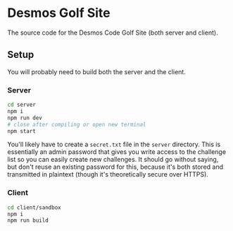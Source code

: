 # Desmos Golf Site

The source code for the Desmos Code Golf Site (both server and client).

## Setup

You will probably need to build both the server and the client.

### Server

```sh
cd server
npm i
npm run dev
# close after compiling or open new terminal
npm start
```

You'll likely have to create a `secret.txt` file in the `server` directory. This is essentially an admin password that gives you write access to the challenge list so you can easily create new challenges. It should go without saying, but don't reuse an existing password for this, because it's both stored and transmitted in plaintext (though it's theoretically secure over HTTPS).

### Client

```sh
cd client/sandbox
npm i
npm run build
```
